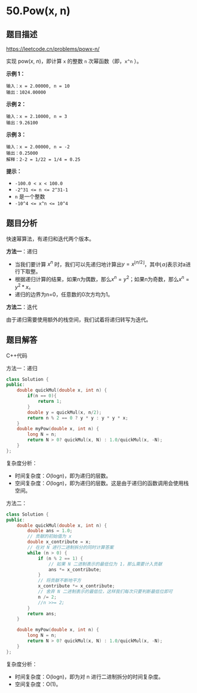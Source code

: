 # 50.Pow(x, n)

## 题目描述 

https://leetcode.cn/problems/powx-n/

实现 pow(*x*, *n*)，即计算 `x` 的整数 `n` 次幂函数（即，`x^n` ）。

 

**示例 1：**

```
输入：x = 2.00000, n = 10
输出：1024.00000
```

**示例 2：**

```
输入：x = 2.10000, n = 3
输出：9.26100
```

**示例 3：**

```
输入：x = 2.00000, n = -2
输出：0.25000
解释：2-2 = 1/22 = 1/4 = 0.25
```

**提示：**

- `-100.0 < x < 100.0`
- `-2^31 <= n <= 2^31-1`
- `n` 是一个整数
- `-10^4 <= x^n <= 10^4`



## 题目分析

快速幂算法，有递归和迭代两个版本。

**方法一**：递归

* 当我们要计算 $x^n$ 时，我们可以先递归地计算出$y=x^{⌊n/2⌋}$，其中⌊*a*⌋表示对a进行下取整。
* 根据递归计算的结果，如果n为偶数，那么$x^n=y^2$；如果n为奇数，那么$x^n=y^2*x$。
* 递归的边界为n=0，任意数的0次方均为1。

**方法二**：迭代

由于递归需要使用额外的栈空间，我们试着将递归转写为迭代。



## 题目解答

C++代码

方法一：递归

```c++
class Solution {
public:
    double quickMul(double x, int n) {
        if(n == 0){
            return 1;
        }
        double y = quickMul(x, n/2);
        return n % 2 == 0 ? y * y : y * y * x;
    }
    double myPow(double x, int n) {
        long N = n;
        return N > 0? quickMul(x, N) : 1.0/quickMul(x, -N);
    }
};
```



复杂度分析：

* 时间复杂度：*O*(log*n*)，即为递归的层数。
* 空间复杂度：*O*(log*n*)，即为递归的层数。这是由于递归的函数调用会使用栈空间。



方法二：

```c++
class Solution {
public:
    double quickMul(double x, int n) {
        double ans = 1.0;
        // 贡献的初始值为 x
        double x_contribute = x;
        // 在对 N 进行二进制拆分的同时计算答案
        while (n > 0) {
            if (n % 2 == 1) {
                // 如果 N 二进制表示的最低位为 1，那么需要计入贡献
                ans *= x_contribute;
            }
            // 将贡献不断地平方
            x_contribute *= x_contribute;
            // 舍弃 N 二进制表示的最低位，这样我们每次只要判断最低位即可
            n /= 2;
            //n >>= 2;
        }
        return ans;
    }

    double myPow(double x, int n) {
        long N = n;
        return N > 0? quickMul(x, N) : 1.0/quickMul(x, -N);
    }
};
```

复杂度分析：

- 时间复杂度：O(log⁡n)，即为对 n 进行二进制拆分的时间复杂度。
- 空间复杂度：O(1)。
